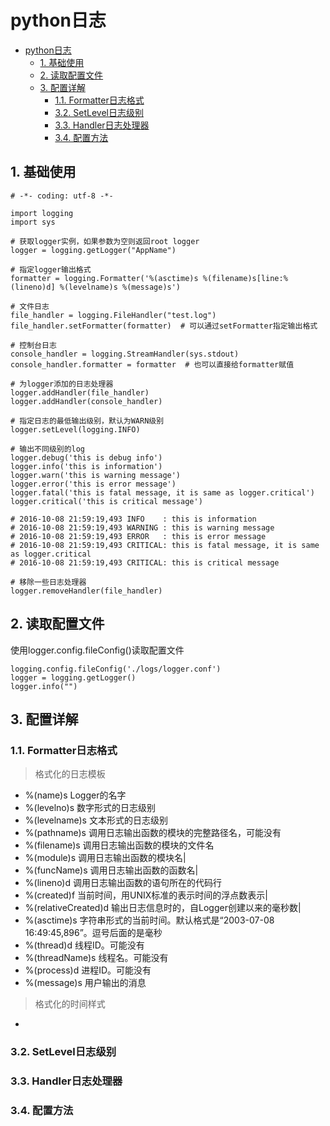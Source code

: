 # python日志

<!-- @import "[TOC]" {cmd="toc" depthFrom=1 depthTo=6 orderedList=0} -->
<!-- code_chunk_output -->

* [python日志](#python日志)
	* [1. 基础使用](#1-基础使用)
	* [2. 读取配置文件](#2-读取配置文件)
	* [3. 配置详解](#3-配置详解)
		* [1.1. Formatter日志格式](#11-formatter日志格式)
		* [3.2. SetLevel日志级别](#32-setlevel日志级别)
		* [3.3. Handler日志处理器](#33-handler日志处理器)
		* [3.4. 配置方法](#34-配置方法)

<!-- /code_chunk_output -->

## 1. 基础使用
```
# -*- coding: utf-8 -*-

import logging
import sys

# 获取logger实例，如果参数为空则返回root logger
logger = logging.getLogger("AppName")

# 指定logger输出格式
formatter = logging.Formatter('%(asctime)s %(filename)s[line:%(lineno)d] %(levelname)s %(message)s')

# 文件日志
file_handler = logging.FileHandler("test.log")
file_handler.setFormatter(formatter)  # 可以通过setFormatter指定输出格式

# 控制台日志
console_handler = logging.StreamHandler(sys.stdout)
console_handler.formatter = formatter  # 也可以直接给formatter赋值

# 为logger添加的日志处理器
logger.addHandler(file_handler)
logger.addHandler(console_handler)

# 指定日志的最低输出级别，默认为WARN级别
logger.setLevel(logging.INFO)

# 输出不同级别的log
logger.debug('this is debug info')
logger.info('this is information')
logger.warn('this is warning message')
logger.error('this is error message')
logger.fatal('this is fatal message, it is same as logger.critical')
logger.critical('this is critical message')

# 2016-10-08 21:59:19,493 INFO    : this is information
# 2016-10-08 21:59:19,493 WARNING : this is warning message
# 2016-10-08 21:59:19,493 ERROR   : this is error message
# 2016-10-08 21:59:19,493 CRITICAL: this is fatal message, it is same as logger.critical
# 2016-10-08 21:59:19,493 CRITICAL: this is critical message

# 移除一些日志处理器
logger.removeHandler(file_handler)
```

## 2. 读取配置文件
使用logger.config.fileConfig()读取配置文件

```
logging.config.fileConfig('./logs/logger.conf')
logger = logging.getLogger()
logger.info("")
```

## 3. 配置详解
### 1.1. Formatter日志格式
> 格式化的日志模板

+ %(name)s Logger的名字
+ %(levelno)s 数字形式的日志级别
+ %(levelname)s 文本形式的日志级别
+ %(pathname)s 调用日志输出函数的模块的完整路径名，可能没有
+ %(filename)s 调用日志输出函数的模块的文件名
+ %(module)s 调用日志输出函数的模块名|
+ %(funcName)s 调用日志输出函数的函数名|
+ %(lineno)d 调用日志输出函数的语句所在的代码行
+ %(created)f 当前时间，用UNIX标准的表示时间的浮点数表示|
+ %(relativeCreated)d 输出日志信息时的，自Logger创建以来的毫秒数|
+ %(asctime)s 字符串形式的当前时间。默认格式是“2003-07-08 16:49:45,896”。逗号后面的是毫秒
+ %(thread)d 线程ID。可能没有
+ %(threadName)s 线程名。可能没有
+ %(process)d 进程ID。可能没有
+ %(message)s 用户输出的消息

> 格式化的时间样式

+ 
### 3.2. SetLevel日志级别
### 3.3. Handler日志处理器
### 3.4. 配置方法

